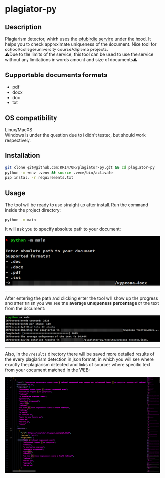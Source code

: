 # plagiator-py
## Description
Plagiarism detector, which uses the [edubirdie service](https://edubirdie.com/perevirka-na-plagiat) under the hood. It helps you to check approximate uniqueness of the document. Nice tool for school/college/university course/diploma projects. \
⚠️Due to the limits of the service, this tool can be used to use the service without any limitations in words amount and size of documents⚠️
## Supportable documents formats

 - pdf
 - docx
 - doc
 - txt
## OS compatibility
Linux/MacOS\
Windows is under the question due to i didn't tested, but should work respectively. 
## Installation
```bash
git clone git@github.com:KR1470R/plagiator-py.git && cd plagiator-py
python -m venv .venv && source .venv/bin/activate
pip install -r requirements.txt
```
## Usage
The tool will be ready to use straight up after install.
Run the command inside the project directory:
```bash
python -m main
```
It will ask you to specify absolute path to your document:

![prompt image](https://github.com/KR1470R/plagiator-py/blob/master/assets/prompt.png)
<hr>

After entering the path and clicking enter the tool will show up the progress and after finish you will see the **average uniqueness percentage** of the text from the document:

![finish image](https://github.com/KR1470R/plagiator-py/blob/master/assets/finish.png)
<hr>

Also, in the `/results` directory there will be saved more detailed results of the every plagiarism detection in json format, in which you will see where exactly the plagiarism detected and links of sources where specific text from your document matched in the WEB:

![results example image](https://github.com/KR1470R/plagiator-py/blob/master/assets/results_example.png)
